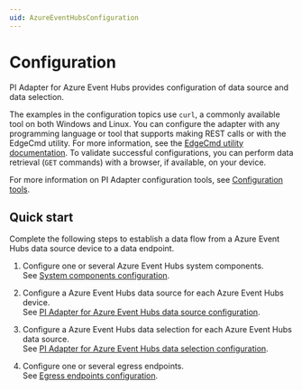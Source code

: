 ```yaml
---
uid: AzureEventHubsConfiguration
---
```


# Configuration

PI Adapter for Azure Event Hubs provides configuration of data source and data selection.

The examples in the configuration topics use `curl`, a commonly available tool on both Windows and Linux. You can configure the adapter with any programming language or tool that supports making REST calls or with the EdgeCmd utility. For more information, see the [EdgeCmd utility documentation](https://osisoft.github.io/Edgecmd-Docs/V1.2/edgecmd-utility.html). To validate successful configurations, you can perform data retrieval (`GET` commands) with a browser, if available, on your device.

For more information on PI Adapter configuration tools, see [Configuration tools](xref:ConfigurationTools).

## Quick start

Complete the following steps to establish a data flow from a Azure Event Hubs data source device to a data endpoint.

1. Configure one or several Azure Event Hubs system components.<br>See [System components configuration](xref:SystemComponentsConfiguration#configure-system-components).

2. Configure a Azure Event Hubs data source for each Azure Event Hubs device.<br>See [PI Adapter for Azure Event Hubs data source configuration](xref:PIAdapterForAzureEventHubsDataSourceConfiguration#configure-azure-event-hubs-data-source).

3. Configure a Azure Event Hubs data selection for each Azure Event Hubs data source.<br>See [PI Adapter for Azure Event Hubs data selection configuration](xref:PIAdapterForAzureEventHubsDataSelectionConfiguration#configure-azure-event-hubs-data-selection).

4. Configure one or several egress endpoints.<br>See [Egress endpoints configuration](xref:EgressEndpointsConfiguration).
